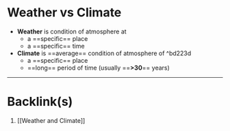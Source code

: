 # Weather vs Climate
- **Weather** is condition of atmosphere at 
	- a ==specific== place
	- a ==specific== time
- **Climate** is ==average== condition of atmosphere of ^bd223d
	- a ==specific== place
	- ==long== period of time (usually ==**>30**== years)


---
# Backlink(s)
1. [[Weather and Climate]]
